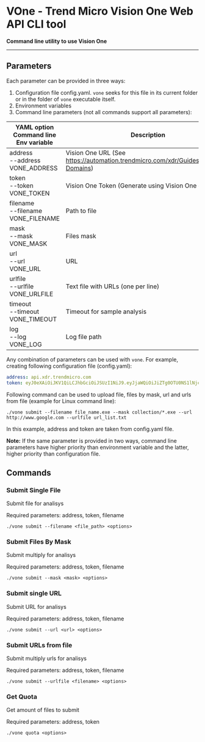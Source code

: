 # VOne - Trend Micro Vision One Web API CLI tool

**Command line utility to use Vision One**

--------

## Parameters
Each parameter can be provided in three ways: 
1. Configuration file config.yaml. ```vone``` seeks for this file in its current folder or in the folder of ```vone``` executable itself.
2. Environment variables
3. Command line parameters (not all commands support all parameters):

| YAML option<br/>Command line<br/>Env variable | Description | 
| --------------------------------------------- | ----------- | 
| address<br/>--address<br/>VONE_ADDRESS | Vision One URL (See https://automation.trendmicro.com/xdr/Guides/Regional-Domains) |
| token<br/>--token<br/>VONE_TOKEN | Vision One Token (Generate using Vision One console) |
| filename<br/>--filename<br/>VONE_FILENAME | Path to file |
| mask<br/>--mask<br/>VONE_MASK | Files mask |
| url<br/>--url<br/>VONE_URL | URL |
| urlfile<br/>--urlfile<br/>VONE_URLFILE | Text file with URLs (one per line) |
| timeout<br>--timeout<br>VONE_TIMEOUT | Timeout for sample analysis |
| log<br>--log<br>VONE_LOG | Log file path |

Any combination of parameters can be used with ```vone```. For example, creating following configuration file (config.yaml):
```yaml
address: api.xdr.trendmicro.com
token: eyJ0eXAiOiJKV1QiLCJhbGciOiJSUzI1NiJ9.eyJjaWQiOiJiZTg0OTU0NS1lNjc0LTQwZjAtOTlkYy1mYjU2NWYzMjQ3NjAiLCJjcGlkIjoic3ZwIiwicHBpZCI6ImN1cyIsIml0IjoxNjU5MzU3ODYzLCJ1aWQiOiJta29uZHJhc2hpbkBnbWFpbC5jb20iLCJwbCI6IqIsImV0IjoxNjkwODkzODYzfQ.AhWwdZEWp4BwEXl4Mukd3baVIAm848c6Y3TdhvIyhxjsAPMxqdmOV0RXYxeItdoFWt5ljxIS5LdsPtjERYq8QaB9CYD-tVd886KknUpxQ8llceo_wDKcKGRDIkrQU6UkHJsI4yeYvEZCKrkMPHTLG5-1xjClOK1IfzGHA-t_nNLYx3pFJS_VohKEDaPmKRM9Lnc6OQPju6k8wt-QxQ0ksq_qNu0ba0XL_cTe02lkLTt3TGYZgPwhkVPrH7_4Pe_vsIuF3r-r9VVYIPGmfqYuddnkLJopZ8heNOoal1WdtlFp_p-ckzcSAjWS9mxZDVp6W4HIr3heONzyebGVXMbTttWAe-V_b75VjcN6HLAjI4OxGiiU9Pm_ZOntlBIBNldncOsxl29WpZShIli_qh4PJilXPmpHRW4pxL9soSIMTRI7H5ALqVEK_6QxEEKR2dexvoB4uYG0wss5e1c9RMQveJqQ8soYfB0y0WyJ5vS2KzeU5EOlIR3Ql4XDIphxZkGMtfUKK3AKPY2J7QSHnyBKiJYo12Q03ZdDJAtveDwr0ADyWkwrmDqaHB86_PEbyWJtfIIBgG848g1R0YcRAow76_944U_mGcomU1N5PK2_SZOr6n9-HQz_99vmn23S2TPHB-R2oEN2snB3aXaI9VTdQWNqrtwQBQOFIcTJgIEwS_8
```
Following command can be used to upload file, files by mask, url and urls from file (example for Linux command line):
```
./vone submit --filename file_name.exe --mask collection/*.exe --url http://www.google.com --urlfile url_list.txt
```

In this example, address and token are taken from config.yaml file.

**Note:** If the same parameter is provided in two ways, command line parameters have higher priority than environment variable and the latter, higher priority than configuration file.

## Commands

### Submit Single File
Submit file for analisys

Required parameters: address, token, filename
```commandline
./vone submit --filename <file_path> <options>
```

### Submit Files By Mask
Submit multiply for analisys

Required parameters: address, token, filename
```commandline
./vone submit --mask <mask> <options>
```

### Submit single URL
Submit URL for analisys

Required parameters: address, token, filename
```commandline
./vone submit --url <url> <options>
```

### Submit URLs from file
Submit multiply urls for analisys

Required parameters: address, token, filename
```commandline
./vone submit --urlfile <filename> <options>
```

### Get Quota
Get amount of files to submit

Required parameters: address, token
```commandline
./vone quota <options>
```
